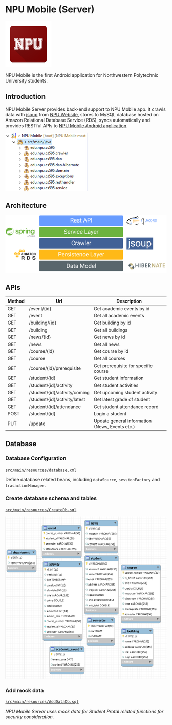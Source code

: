 # NPU Mobile (Server)

![Icon](images/icon.png)

NPU Mobile is the first Android application for Northwestern Polytechnic University students.

## Introduction

NPU Mobile Server provides back-end support to NPU Mobile app. It crawls data with [jsoup](https://jsoup.org/) from [NPU Website](http://www.npu.edu), stores to MySQL database hosted on Amazon Relational Database Service (RDS), syncs automatically and provides RESTful APIs to [NPU Mobile Android application](https://github.com/wynnsu/hamster).

![Structure](images/backend_structure.png)

## Architecture

![Architecture](/images/architecture.png)

## APIs

Method|Url|Description
------|---|-----------
GET|/event/{id}|Get academic events by id
GET|/event|Get all academic events
GET|/building/{id}|Get building by id
GET|/building|Get all buildings
GET|/news/{id}|Get news by id
GET|/news|Get all news
GET|/course/{id}|Get course by id
GET|/course|Get all courses
GET|/course/{id}/prerequisite|Get prerequisite for specific course
GET|/student/{id}|Get student information
GET|/student/{id}/activity|Get student activities
GET|/student/{id}/activity/coming|Get upcoming student activity
GET|/student/{id}/activity/latest|Get latest grade of student
GET|/student/{id}/attendance|Get student attendance record
POST|/student/{id}|Login a student
PUT|/update|Update general information (News, Events etc.)

## Database

### Database Configuration

[`src/main/resources/database.xml`](src/main/resources/database.xml)

Define database related beans, including `dataSource`, `sessionFactory` and `trasactionManager`.

### Create database schema and tables

[`src/main/resources/CreateDb.sql`](src/main/resources/CreateDb.sql)

![Entity Relationship Diagram](images/backend_EntityRelationshipDiagram.png)

### Add mock data

[`src/main/resources/AddDataDb.sql`](src/main/resources/AddDataDb.sql)

*NPU Mobile Server uses mock data for Student Protal related functions for security consideration.*
